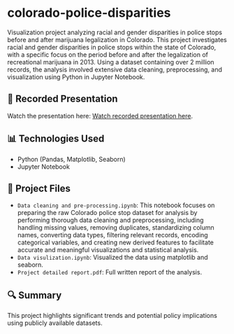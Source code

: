 # colorado-police-disparities
Visualization project analyzing racial and gender disparities in police stops before and after marijuana legalization in Colorado.
This project investigates racial and gender disparities in police stops within the state of Colorado, with a specific focus on the period before and after the legalization of recreational marijuana in 2013. Using a dataset containing over 2 million records, the analysis involved extensive data cleaning, preprocessing, and visualization using Python in Jupyter Notebook.

## 🎥 Recorded Presentation
Watch the presentation here: [Watch recorded presentation here](https://drive.google.com/file/d/1DdGuWG25IcJU3oCD5lDyCpvJFrw6m77I/view?usp=drive_link).

## 📊 Technologies Used
- Python (Pandas, Matplotlib, Seaborn)
- Jupyter Notebook

## 📁 Project Files
- `Data cleaning and pre-processing.ipynb`: This notebook focuses on preparing the raw Colorado police stop dataset for analysis by performing thorough data cleaning and preprocessing, including handling missing values, removing duplicates, standardizing column names, converting data types, filtering relevant records, encoding categorical variables, and creating new derived features to facilitate accurate and meaningful visualizations and statistical analysis.
- `Data visulization.ipynb`: Visualized the data using matplotlib and seaborn.
- `Project detailed report.pdf`: Full written report of the analysis.

## 🔍 Summary
This project highlights significant trends and potential policy implications using publicly available datasets.

